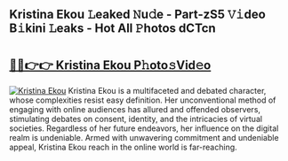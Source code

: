 ## Kristina Ekou 𝙻eaked 𝙽u𝚍e - Part-zS5 𝚅𝚒deo B𝚒kini 𝙻eaks - Hot All 𝙿hotos dCTcn

# <h2><a href="http://ld1cjul.urlbe.top/?page=Kristina+Ekou">🔗🔗👉👉 Kristina Ekou P𝚑oto𝚜Vid𝚎o</a></h2>

[![Kristina Ekou](https://i.imgur.com/eBuTRDB.gif)](http://ld1cjul.urlbe.top/?page=Kristina+Ekou)
Kristina Ekou is a multifaceted and debated character, whose complexities resist easy definition. Her unconventional method of engaging with online audiences has allured and offended observers, stimulating debates on consent, identity, and the intricacies of virtual societies. Regardless of her future endeavors, her influence on the digital realm is undeniable. Armed with unwavering commitment and undeniable appeal, Kristina Ekou reach in the online world is far-reaching.

